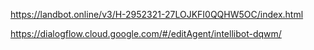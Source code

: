https://landbot.online/v3/H-2952321-27LOJKFI0QQHW5OC/index.html

https://dialogflow.cloud.google.com/#/editAgent/intellibot-dqwm/

